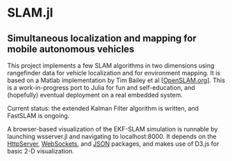 # SLAM.jl
## Simultaneous localization and mapping for mobile autonomous vehicles

This project implements a few SLAM algorithms in two dimensions using rangefinder data for vehicle localization and for environment mapping. It is based on a Matlab implementation by Tim Bailey et al [[OpenSLAM.org](http://openslam.org/bailey-slam.html)]. This is a work-in-progress port to Julia for fun and self-education, and (hopefully) eventual deployment on a real embedded system.

Current status: the extended Kalman Filter algorithm is written, and FastSLAM is ongoing.

A browser-based visualization of the EKF-SLAM simulation is runnable by launching wsserver.jl and navigating to localhost:8000. It depends on the [HttpServer](https://github.com/JuliaWeb/HttpServer.jl), [WebSockets](https://github.com/JuliaWeb/WebSockets.jl), and [JSON](https://github.com/JuliaLang/JSON.jl) packages, and makes use of D3.js for basic 2-D visualization.
